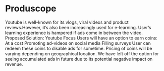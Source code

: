 # Produscope
Youtube is well-known for its vlogs, viral videos and product reviews.However, it’s also been increasingly used for e-learning.
User’s learning experience is hampered if ads come in between the video.
Proposed Solution: Youtube Focus
Users will have an option to earn coins:
At a cost
Promoting ad-videos on social media
Filling surveys
User can redeem these coins to disable ads for sometime.
Pricing of coins will be varying depending on geographical location.
We have left off the option for seeing accumulated ads in future due to its potential negative impact on revenue.
